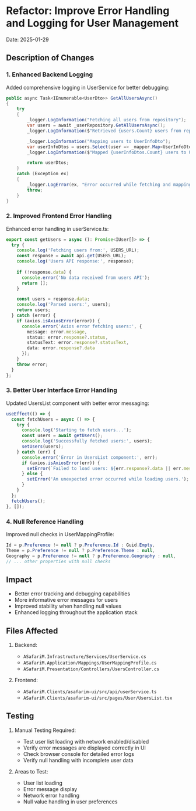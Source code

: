 # Refactor: Improve Error Handling and Logging for User Management

Date: 2025-01-29

## Description of Changes

### 1. Enhanced Backend Logging
Added comprehensive logging in UserService for better debugging:

```csharp
public async Task<IEnumerable<UserDto>> GetAllUsersAsync()
{
    try
    {
        _logger.LogInformation("Fetching all users from repository");
        var users = await _userRepository.GetAllUsersAsync();
        _logger.LogInformation($"Retrieved {users.Count} users from repository");

        _logger.LogInformation("Mapping users to UserInfoDto");
        var userInfoDtos = users.Select(user => _mapper.Map<UserInfoDto>(user)).ToList();
        _logger.LogInformation($"Mapped {userInfoDtos.Count} users to UserInfoDto");

        return userDtos;
    }
    catch (Exception ex)
    {
        _logger.LogError(ex, "Error occurred while fetching and mapping users");
        throw;
    }
}
```

### 2. Improved Frontend Error Handling
Enhanced error handling in userService.ts:

```typescript
export const getUsers = async (): Promise<IUser[]> => {
  try {
    console.log('Fetching users from:', USERS_URL);
    const response = await api.get(USERS_URL);
    console.log('Users API response:', response);
    
    if (!response.data) {
      console.error('No data received from users API');
      return [];
    }

    const users = response.data;
    console.log('Parsed users:', users);
    return users;
  } catch (error) {
    if (axios.isAxiosError(error)) {
      console.error('Axios error fetching users:', {
        message: error.message,
        status: error.response?.status,
        statusText: error.response?.statusText,
        data: error.response?.data
      });
    }
    throw error;
  }
};
```

### 3. Better User Interface Error Handling
Updated UsersList component with better error messaging:

```typescript
useEffect(() => {
  const fetchUsers = async () => {
    try {
      console.log('Starting to fetch users...');
      const users = await getUsers();
      console.log('Successfully fetched users:', users);
      setUsers(users);
    } catch (err) {
      console.error('Error in UsersList component:', err);
      if (axios.isAxiosError(err)) {
        setError(`Failed to load users: ${err.response?.data || err.message}`);
      } else {
        setError('An unexpected error occurred while loading users.');
      }
    }
  };
  fetchUsers();
}, []);
```

### 4. Null Reference Handling
Improved null checks in UserMappingProfile:

```csharp
Id = p.Preference != null ? p.Preference.Id : Guid.Empty,
Theme = p.Preference != null ? p.Preference.Theme : null,
Geography = p.Preference != null ? p.Preference.Geography : null,
// ... other properties with null checks
```

## Impact

- Better error tracking and debugging capabilities
- More informative error messages for users
- Improved stability when handling null values
- Enhanced logging throughout the application stack

## Files Affected

1. Backend:
   - `ASafariM.Infrastructure/Services/UserService.cs`
   - `ASafariM.Application/Mappings/UserMappingProfile.cs`
   - `ASafariM.Presentation/Controllers/UsersController.cs`

2. Frontend:
   - `ASafariM.Clients/asafarim-ui/src/api/userService.ts`
   - `ASafariM.Clients/asafarim-ui/src/pages/User/UsersList.tsx`

## Testing

1. Manual Testing Required:
   - Test user list loading with network enabled/disabled
   - Verify error messages are displayed correctly in UI
   - Check browser console for detailed error logs
   - Verify null handling with incomplete user data

2. Areas to Test:
   - User list loading
   - Error message display
   - Network error handling
   - Null value handling in user preferences
